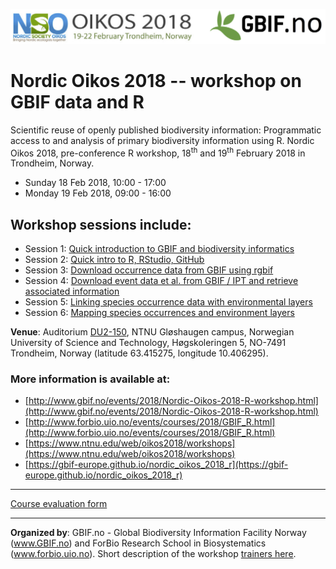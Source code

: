 ![](./demo_data/NSO_2018_GBIF_NO.png "NSO 2018")

# Nordic Oikos 2018 -- workshop on GBIF data and R

Scientific reuse of openly published biodiversity information: Programmatic access to and analysis of primary biodiversity information using R. Nordic Oikos 2018, pre-conference R workshop, 18<sup>th</sup> and 19<sup>th</sup> February 2018 in Trondheim, Norway.

 * Sunday 18 Feb 2018, 10:00 - 17:00
 * Monday 19 Feb 2018, 09:00 - 16:00

## Workshop sessions include:
* Session 1: [Quick introduction to GBIF and biodiversity informatics](s1_gbif_intro)
* Session 2: [Quick intro to R, RStudio, GitHub](s2_r_intro)
* Session 3: [Download occurrence data from GBIF using rgbif](s3_gbif_demo)
* Session 4: [Download event data et al. from GBIF / IPT and retrieve associated information](s4_event_core)
* Session 5: [Linking species occurrence data with environmental layers](s5_environment)
* Session 6: [Mapping species occurrences and environment layers](s6_mapping)

**Venue**: Auditorium [DU2-150](https://use.mazemap.com/#v=1&zlevel=-2&left=10.4044354&right=10.4080592&top=63.4160961&bottom=63.4145612&campusid=1&campuses=ntnu&sharepoitype=identifier&sharepoi=360-DU2-150), NTNU Gl&oslash;shaugen campus, Norwegian University of Science and Technology, H&oslash;gskoleringen 5, NO-7491 Trondheim, Norway (latitude 63.415275, longitude 10.406295).

### More information is available at:
* [http://www.gbif.no/events/2018/Nordic-Oikos-2018-R-workshop.html](http://www.gbif.no/events/2018/Nordic-Oikos-2018-R-workshop.html)
* [http://www.forbio.uio.no/events/courses/2018/GBIF_R.html](http://www.forbio.uio.no/events/courses/2018/GBIF_R.html)
* [https://www.ntnu.edu/web/oikos2018/workshops](https://www.ntnu.edu/web/oikos2018/workshops)
* [https://gbif-europe.github.io/nordic_oikos_2018_r](https://gbif-europe.github.io/nordic_oikos_2018_r)


***

[Course evaluation form](https://skjema.uio.no/94578)

***

**Organized by**: GBIF.no - Global Biodiversity Information Facility Norway (www.GBIF.no) and ForBio Research School in Biosystematics (www.forbio.uio.no). Short description of the workshop [trainers here](./trainers.Rmd).
